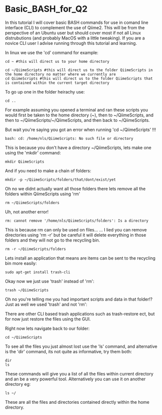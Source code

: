 # Basic_BASH_for_Q2

In this tutorial I will cover basic BASH commands for use in comand line interface (CLI) to complement the use of Qiime2. This will be from the perspective of an Ubuntu user but should cover most if not all Linux distrubutions (and probably MacOS with a little tweaking). If you are a novice CLI user I advise running through this tutorial and learning.

In linux we use the 'cd' command for example:

    cd ~ #this will direct us to your home directory
    
    cd ~/QiimeScripts #this will direct us to the folder QiimeScripts in the home directory no matter where we currently are
    cd QiimeScripts #this will direct us to the folder QiimeScripts that is contained within the current target directory 
    
To go up one in the folder heirachy use:

    cd ..
    
For example assuming you opened a terminal and ran these scripts you would first be taken to the home directory (~), then to ~/QiimeScripts, and then to ~/QiimeScripts/~/QiimeScripts, and then back to ~/QiimeScripts.

But wait you're saying you got an error when running 'cd ~/QiimeScripts' !!!

    bash: cd: /home/nls/QiimeScripts: No such file or directory

This is because you don't have a directory ~/QiimeScripts, lets make one using the 'mkdir' command:

    mkdir QiimeScripts
    
And if you need to make a chain of folders:

    mkdir -p ~/QiimeScripts/folders/that/dont/exist/yet
    
Oh no we didnt actually want all those folders there lets remove all the folders within QiimeScripts using 'rm'

    rm ~/QiimeScripts/folders

Uh, not another error!

    rm: cannot remove '/home/nls/QiimeScripts/folders': Is a directory
    
This is because rm can only be used on files...
... I lied you can remove directories using 'rm -r' but be careful it will delete everything in those folders and they will not go to the recycling bin.

    rm -r ~/QiimeScripts/folders
    
Lets install an application that means are items can be sent to the recycling bin more easily:

    sudo apt-get install trash-cli
    
Okay now we just use 'trash' instead of 'rm':

    trash ~/QiimeScripts
    
Oh no you're telling me you had important scripts and data in that folder!?
Just as well we used 'trash' and not 'rm':

There are other CLI based trash applications such as trash-restore ect, but for now just restore the files using the GUI.

Right now lets navigate back to our folder:

    cd ~/QiimeScripts
    
To see all the files you just almost lost use the 'ls' command, and alternative is the 'dir' command, its not quite as informative, try them both:

    dir
    ls
        
These commands will give you a list of all the files within current directory and an be a very powerful tool.
Alternatively you can use it on another directory eg:

    ls ~/
    
These are all the files and directories contained directly within the home directory.
